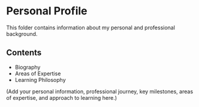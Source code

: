 # Personal Profile

This folder contains information about my personal and professional background.

## Contents

- Biography
- Areas of Expertise
- Learning Philosophy

(Add your personal information, professional journey, key milestones, areas of expertise, and approach to learning here.)